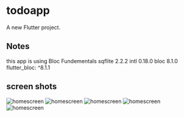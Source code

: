 # todoapp

A new Flutter project.

## Notes
this app is using Bloc Fundementals 
sqflite 2.2.2
intl 0.18.0
bloc 8.1.0
flutter_bloc: ^8.1.1

## screen shots
![homescreen](https://live.staticflickr.com/65535/52609860295_a06f3ab63b_c.jpg)
![homescreen](https://live.staticflickr.com/65535/52609438271_7f212c17eb_c.jpg)
![homescreen](https://live.staticflickr.com/65535/52609860265_ff88099504_c.jpg)
![homescreen](https://live.staticflickr.com/65535/52609931328_fc52d1193f_c.jpg)
![homescreen](https://live.staticflickr.com/65535/52608937982_e78110f5bc_c.jpg)
